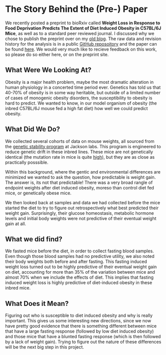 The Story Behind the (Pre-) Paper
==================================

We recently posted a preprint to bioRxiv called **Weight Loss in Response to Food Deprivation Predicts The Extent of Diet Induced Obesity in C57BL/6J Mice**, as well as to a standard peer reviewed journal.  I discussed why we chose to publish the preprint over on my [old blog](http://dave-bridges.blogspot.com/2014/04/preprints-trying-something-new-in.html).  The raw data and revision history for the analysis is in a public [GitHub reposoitory](http://bridgeslab.github.io/PredictorsDietInducedObesity/) and the paper can be found [here](http://dx.doi.org/10.1101/004283).  We would very much like to recieve feedback on this work, so please do so either here, or on the preprint site.

What Were We Looking At?
---------------------------
Obesity is a major health problem, maybe the most dramatic alteration in human physiology in a concerted time period ever.  Genetics has told us that 40-70% of obesity is in some way heritable, but outside of a limited number of cases of monogenic obesity disorders, the susceptibility to obesity is hard to predict.  We wanted to know, in our model organism of obesity (the inbred C57BL/6J mouse fed a high fat diet) how well we could predict obesity.

What Did We Do?
---------------------

We collected several cohorts of data on mouse weights, all sourced from the [genetic stability program](http://jaxmice.jax.org/genetichealth/stability.html) at Jackson labs.  This program is engineered to reduce genetic drift in these inbred lines.  These mice are not genetically identical (the mutation rate in mice is quite [high](http://mouseclique.jax.org/dear-jaxy-how-rapid-is-genetic-drift-in-mouse-colonies/)), but they are as close as practically posssible.

Within this background, where the gentic and environmental differences are minimized we wanted to ask the question, how predictable is weight gain.  The answer is, its not that predictable!  There was a very broad rangle of endpoint weights after diet induced obesity, moreso than control diet fed mice, or genetically obese mice.

We then looked back at samples and data we had collected before the mice started the diet to try to figure out retrospectively what best predicted their weight gain.  Surprisingly, their glucose homeostasis, metabolic hormone levels and initial body weights were not predictive of their eventual weight gain at all.  

What we did find?
------------------

We fasted mice before the diet, in order to collect fasting blood samples.   Even though those blood samples had no predictive utility, we also noted their body weights both before and after fasting.  This fasting induced weight loss turned out to be highly predictive of their eventual weight gain on diet, accounting for more than 35% of the variation between mice and almost 70% when we include the effects of diet.  This implies that fasting induced weight loss is highly predictive of diet-induced obesity in these inbred mice.

What Does it Mean?
---------------------

Figuring out who is susceptible to diet induced obesity and why is really important.  This gives us some interesting new directions, since we now have pretty good evidence that there is something different between mice that have a large fasting response (followed by low diet induced obesity) and those mice that have a blunted fasting response (which is then followed by a lack of weight gain).  Trying to figure out the nature of these differences will be the next big step in this project.
